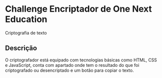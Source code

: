 # Challenge Encriptador de One Next Education

Criptografia de texto

## Descrição

O criptografador está equipado com tecnologias básicas como HTML, CSS e JavaScript, conta com apartado onde tem o resultado do que foi criptografado ou desencriptado e um botão para copiar o texto.